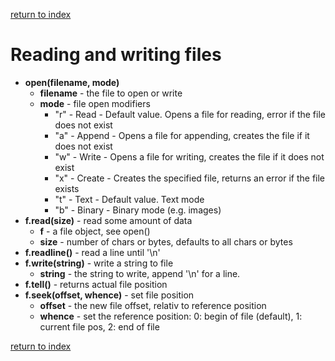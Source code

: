 [return to index](README.md)

# Reading and writing files

* **open(filename, mode)**
  * **filename** - the file to open or write
  * **mode** - file open modifiers
      * "r" - Read - Default value. Opens a file for reading, error if the file does not exist
      * "a" - Append - Opens a file for appending, creates the file if it does not exist
      * "w" - Write - Opens a file for writing, creates the file if it does not exist
      * "x" - Create - Creates the specified file, returns an error if the file exists
      * "t" - Text - Default value. Text mode
      * "b" - Binary - Binary mode (e.g. images)
* **f.read(size)** - read some amount of data
  * **f** - a file object, see open() 
  * **size** - number of chars or bytes, defaults to all chars or bytes
* **f.readline()** - read a line until '\\n'
* **f.write(string)** - write a string to file
  * **string** - the string to write, append '\\n' for a line.
* **f.tell()** - returns actual file position
* **f.seek(offset, whence)** - set file position
  * **offset** - the new file offset, relativ to reference position
  * **whence** - set the reference position: 0: begin of file (default), 1: current file pos, 2: end of file

[return to index](README.md)
